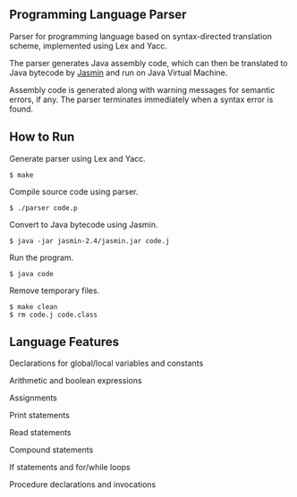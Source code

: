 ## Programming Language Parser
Parser for programming language based on syntax-directed translation scheme, implemented using Lex and Yacc.

The parser generates Java assembly code, which can then be translated to Java bytecode by [Jasmin](http://jasmin.sourceforge.net/) and run on Java Virtual Machine.

Assembly code is generated along with warning messages for semantic errors, if any. The parser terminates immediately when a syntax error is found.

## How to Run
Generate parser using Lex and Yacc.
```
$ make
```

Compile source code using parser.
```
$ ./parser code.p
```

Convert to Java bytecode using Jasmin.
```
$ java -jar jasmin-2.4/jasmin.jar code.j
```

Run the program.
```
$ java code
```

Remove temporary files.
```
$ make clean
$ rm code.j code.class
```

## Language Features
Declarations for global/local variables and constants

Arithmetic and boolean expressions

Assignments

Print statements

Read statements

Compound statements

If statements and for/while loops

Procedure declarations and invocations
